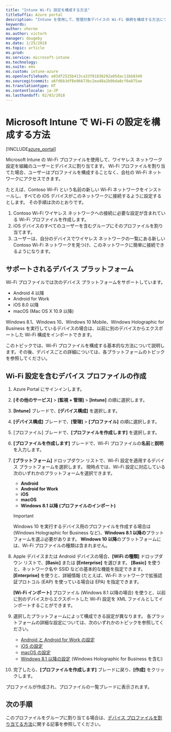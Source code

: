 ```yaml
---
title: "Intune Wi-Fi 設定を構成する方法"
titleSuffix: Azure portal
description: "Intune を使用して、管理対象デバイスの Wi-Fi 接続を構成する方法について説明します。\""
keywords: 
author: vhorne
ms.author: victorh
manager: dougeby
ms.date: 1/25/2018
ms.topic: article
ms.prod: 
ms.service: microsoft-intune
ms.technology: 
ms.suite: ems
ms.custom: intune-azure
ms.openlocfilehash: e03df2525b413ca33f81836292a05dac11bb8349
ms.sourcegitcommit: a6fd6b3df8e96673bc2ea48a2b9bda0cf0a875ae
ms.translationtype: HT
ms.contentlocale: ja-JP
ms.lasthandoff: 02/03/2018
---
```

# <a name="how-to-configure-wi-fi-settings-in-microsoft-intune"></a>Microsoft Intune で Wi-Fi の設定を構成する方法

[!INCLUDE[azure_portal](./includes/azure_portal.md)]

Microsoft Intune の Wi-Fi プロファイルを使用して、ワイヤレス ネットワーク設定を組織のユーザーとデバイスに割り当てます。 Wi-Fi プロファイルを割り当てた場合、ユーザーはプロファイルを構成することなく、会社の Wi-Fi ネットワークにアクセスできます。

たとえば、Contoso Wi-Fi という名前の新しい Wi-Fi ネットワークをインストールし、すべての iOS デバイスがこのネットワークに接続するように設定するとします。 その手順は次のとおりです。

1. Contoso Wi-Fi ワイヤレス ネットワークへの接続に必要な設定が含まれている Wi-Fi プロファイルを作成します。
2. iOS デバイスのすべてのユーザーを含むグループにそのプロファイルを割り当てます。
3. ユーザーは、自分のデバイスでワイヤレス ネットワークの一覧にある新しい Contoso Wi-Fi ネットワークを見つけ、このネットワークに簡単に接続できるようになります。

## <a name="supported-device-platforms"></a>サポートされるデバイス プラットフォーム

Wi-Fi プロファイルでは次のデバイス プラットフォームをサポートしています。

- Android 4 以降
- Android for Work
- iOS 8.0 以降
- macOS (Mac OS X 10.9 以降)

Windows 8.1、Windows 10、Windows 10 Mobile、Windows Holographic for Business を実行しているデバイスの場合は、以前に別のデバイスからエクスポートした Wi-Fi 構成をインポートできます。

このトピックでは、Wi-Fi プロファイルを構成する基本的な方法について説明します。その後、デバイスごとの詳細については、各プラットフォームのトピックを参照してください。

## <a name="create-a-device-profile-containing-wi-fi-settings"></a>Wi-Fi 設定を含むデバイス プロファイルの作成

1. Azure Portal にサインインします。
2. **[その他のサービス]** > **[監視 + 管理]** > **[Intune]** の順に選択します。
3. **[Intune]** ブレードで、**[デバイス構成]** を選択します。
2. **[デバイス構成]** ブレードで、**[管理]** > **[プロファイル]** の順に選択します。
3. [プロファイル] ブレードで、**[プロファイルを作成します]** を選択します。
4. **[プロファイルを作成します]** ブレードで、Wi-Fi プロファイルの**名前**と**説明**を入力します。
5. **[プラットフォーム]** ドロップダウン リストで、Wi-Fi 設定を適用するデバイス プラットフォームを選択します。 現時点では、Wi-Fi 設定に対応している次のいずれかのプラットフォームを選択できます。
    - **Android**
    - **Android for Work**
    - **iOS**
    - **macOS**
    - **Windows 8.1 以降 (プロファイルのインポート)**

   > [!IMPORTANT]
   > Windows 10 を実行するデバイス用のプロファイルを作成する場合は (Windows Holographic for Business など)、**Windows 8.1 以降の**プラットフォームを選ぶ必要があります。 **Windows 10 以降**のプラットフォームには、Wi-Fi プロファイルの種類は含まれません。 

6. Apple デバイスまたは Android デバイスの場合、**[WiFi の種類]** ドロップダウン リストで、**[Basic]** または **[Enterprise]** を選びます。 **[Basic]** を使うと、ネットワーク名や SSID などの基本的な機能を指定できます。 **[Enterprise]** を使うと、詳細情報 (たとえば、Wi-Fi ネットワークで拡張認証プロトコル (EAP) を使っている場合は EPA) を指定できます。 

   **[Wi-Fi インポート]** プロファイル (Windows 8.1 以降の場合) を使うと、以前に別のデバイスからエクスポートした Wi-Fi 設定を XML ファイルとしてインポートすることができます。
1. 選択したプラットフォームによって構成できる設定が異なります。 各プラットフォームの詳細な設定については、次のいずれかのトピックを参照してください。
    - [Android と Android for Work の設定](wi-fi-settings-android.md)
    - [iOS の設定](wi-fi-settings-ios.md)
    - [macOS の設定](wi-fi-settings-macos.md)
    - [Windows 8.1 以降の設定](wi-fi-settings-import-windows-8-1.md) (Windows Holographic for Business を含む)
1. 完了したら、**[プロファイルを作成します]** ブレードに戻り、**[作成]** をクリックします。

プロファイルが作成され、プロファイルの一覧ブレードに表示されます。

## <a name="next-steps"></a>次の手順

このプロファイルをグループに割り当てる場合は、[デバイス プロファイルを割り当てる方法](device-profile-assign.md)に関する記事を参照してください。

